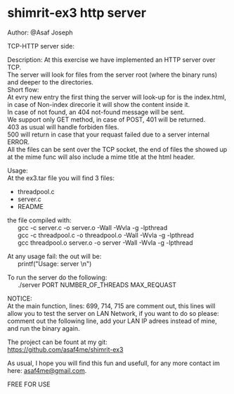 # shimrit-ex3 http server <br />

Author: @Asaf Joseph <br />

TCP-HTTP server side: <br />

Description:
At this exercise we have implemented an HTTP server over TCP. <br />
The server will look for files from the server root (where the binary runs) and deeper to the directories. <br />
Short flow: <br />
At evry new entry the first thing the server will look-up for is the index.html, in case of Non-index direcorie it will show the content inside it. <br />
In case of not found, an 404 not-found message will be sent. <br />
We support only GET method, in case of POST, 401 will be returned. <br />
403 as usual will handle forbiden files. <br />
500 will return in case that your requast failed due to a server internal ERROR. <br />
All the files can be sent over the TCP socket, the end of files the showed up at the mime func will also include a mime title at the html header. <br />

Usage: <br />
At the ex3.tar file you will find 3 files: <br />
- threadpool.c <br />
- server.c <br />
- README <br />

the file compiled with:<br />
&nbsp;&nbsp;&nbsp;&nbsp;&nbsp;&nbsp;gcc -c server.c -o server.o -Wall -Wvla -g -lpthread  <br />
&nbsp;&nbsp;&nbsp;&nbsp;&nbsp;&nbsp;gcc -c threadpool.c -o threadpool.o -Wall -Wvla -g -lpthread  <br />
&nbsp;&nbsp;&nbsp;&nbsp;&nbsp;&nbsp;gcc threadpool.o server.o -o server -Wall -Wvla -g -lpthread  <br />

At any usage fail: the out will be: <br />
&nbsp;&nbsp;&nbsp;&nbsp;&nbsp;&nbsp;printf("Usage: server <port> <pool-size> <max-number-of-request>\n")

To run the server do the following: <br />
&nbsp;&nbsp;&nbsp;&nbsp;&nbsp;&nbsp;./server PORT NUMBER_OF_THREADS MAX_REQUAST <br />

NOTICE: <br />
At the main function, lines: 699, 714, 715 are comment out, this lines will allow you to test the server on LAN Network, if you want to do so please: <br />
comment out the following line, add your LAN IP adrees instead of mine, and run the binary again. <br />

The project can be fount at my git: <br />
https://github.com/asaf4me/shimrit-ex3 <br />

As usual, I hope you will find this fun and usefull, for any more contact im here: asaf4me@gmail.com. <br />

FREE FOR USE
